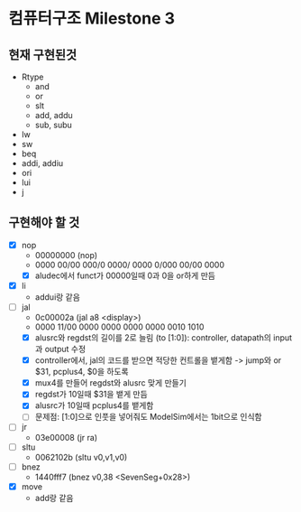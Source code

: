 # 컴퓨터구조 Milestone 3

## 현재 구현된것

*   Rtype
    *   and
    *   or
    *   slt
    *   add, addu
    *   sub, subu
*   lw
*   sw
*   beq
*   addi, addiu
*   ori
*   lui
*   j

## 구현해야 할 것

- [x]   nop 
    * 00000000  (nop)
    * 0000 00/00 000/0 0000/ 0000 0/000 00/00 0000
    * [x] aludec에서 funct가 00000일때 0과 0을 or하게 만듬
- [x]   li
    * addui랑 같음
- [ ]   jal
    * 0c00002a 	(jal	a8 \<display\>)
    * 0000 11/00 0000 0000 0000 0000 0010 1010
    * [x] alusrc와 regdst의 길이를 2로 늘림 (to [1:0]): controller, datapath의 input과 output 수정
    * [x] controller에서, jal의 코드를 받으면 적당한 컨트롤을 뱉게함 -> jump와 or $31, pcplus4, $0을 하도록
    * [x] mux4를 만들어 regdst와 alusrc 맞게 만들기
    * [x] regdst가 10일때 $31을 뱉게 만듬
    * [x] alusrc가 10일때 pcplus4를 뱉게함
    * [ ] 문제점: [1:0]으로 인풋을 넣어줘도 ModelSim에서는 1bit으로 인식함
- [ ]   jr
    * 03e00008 	(jr	ra)
- [ ]   sltu
    * 0062102b 	(sltu	v0,v1,v0)
- [ ]   bnez
    * 1440fff7 	(bnez	v0,38 \<SevenSeg+0x28\>)
- [x]   move
    * add랑 같음